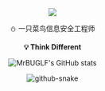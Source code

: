 <div align="center">

  <!-- dynamic typing effect 动态打字效果 -->
  <div>
    <a href="https://mrbuglf.github.io/">
      <img src="https://readme-typing-svg.demolab.com?font=Fira+Code&pause=1000&width=435&lines=print(%22Hello%2C%20World%22);&center=true&size=27" />
    </a>
  </div>
 <p>⛄ 一只菜鸟信息安全工程师</p>
 <p><strong>💡 Think Different</strong></p>
 
  ![MrBUGLF's GitHub stats](https://github-readme-stats.vercel.app/api?username=MrBUGLF&show_icons=true)
  
  <!-- Snake Code Contribution Map 贪吃蛇代码贡献图 -->
  <picture>
    <source media="(prefers-color-scheme: dark)" srcset="https://cdn.jsdelivr.net/gh/MrBUGLF/MrBUGLF/profile-snake-contrib/github-contribution-grid-snake-dark.svg" />
    <source media="(prefers-color-scheme: light)" srcset="https://cdn.jsdelivr.net/gh/MrBUGLF/MrBUGLF/profile-snake-contrib/github-contribution-grid-snake.svg" />
    <img alt="github-snake" src="https://cdn.jsdelivr.net/gh/MrBUGLF/MrBUGLF/profile-snake-contrib/github-contribution-grid-snake-dark.svg" />
  </picture>
</div>

